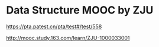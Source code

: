 Data Structure MOOC by ZJU
===================

https://pta.patest.cn/pta/test#/test/558

http://mooc.study.163.com/learn/ZJU-1000033001